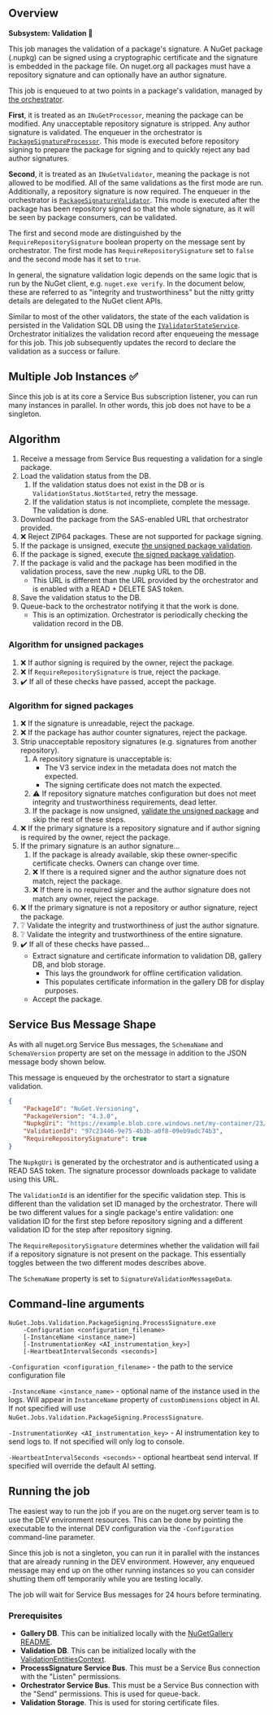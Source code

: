 ﻿## Overview

**Subsystem: Validation 📝**

This job manages the validation of a package's signature. A NuGet package (.nupkg) can be signed using a cryptographic
certificate and the signature is embedded in the package file. On nuget.org all packages must have a repository
signature and can optionally have an author signature.

This job is enqueued to at two points in a package's validation, managed by
[the orchestrator](https://github.com/NuGet/NuGet.Jobs/tree/master/src/NuGet.Services.Validation.Orchestrator).

**First**, it is treated as an `INuGetProcessor`, meaning the package can be modified. Any unacceptable repository signature is
stripped. Any author signature is validated. The enqueuer in the orchestrator is
[`PackageSignatureProcessor`](https://github.com/NuGet/NuGet.Jobs/blob/master/src/NuGet.Services.Validation.Orchestrator/PackageSigning/ProcessSignature/PackageSignatureProcessor.cs).
This mode is executed before repository signing to prepare the package for signing and to quickly reject any bad author
signatures.

**Second**, it is treated as an `INuGetValidator`, meaning the package is not allowed to be modified. All of the same validations
as the first mode are run. Additionally, a repository signature is now required. The enqueuer in the orchestrator is
[`PackageSignatureValidator`](https://github.com/NuGet/NuGet.Jobs/blob/master/src/NuGet.Services.Validation.Orchestrator/PackageSigning/ProcessSignature/PackageSignatureValidator.cs).
This mode is executed after the package has been repository signed so that the whole signature, as it will be seen by
package consumers, can be validated.

The first and second mode are distinguished by the `RequireRepositorySignature` boolean property on the message sent by
orchestrator. The first mode has `RequireRepositorySignature` set to `false` and the second mode has it set to `true`.

In general, the signature validation logic depends on the same logic that is run by the NuGet client, e.g.
`nuget.exe verify`. In the document below, these are referred to as "integrity and trustworthiness" but the nitty
gritty details are delegated to the NuGet client APIs.

Similar to most of the other validators, the state of the each validation is persisted in the Validation SQL DB using the
[`IValidatorStateService`](https://github.com/NuGet/NuGet.Jobs/blob/master/src/Validation.Common.Job/Storage/IValidatorStateService.cs).
Orchestrator initializes the validation record after enqueueing the message for this job. This job subsequently updates
the record to declare the validation as a success or failure.

## Multiple Job Instances ✅

Since this job is at its core a Service Bus subscription listener, you can run many instances in parallel. In other
words, this job does not have to be a singleton.

## Algorithm

1. Receive a message from Service Bus requesting a validation for a single package.
1. Load the validation status from the DB.
   1. If the validation status does not exist in the DB or is `ValidationStatus.NotStarted`, retry the message.
   1. If the validation status is not incompliete, complete the message. The validation is done.
1. Download the package from the SAS-enabled URL that orchestrator provided.
1. ❌ Reject ZIP64 packages. These are not supported for package signing.
1. If the package is unsigned, execute [the unsigned package validation](#algorithm-for-unsigned-packages).
1. If the package is signed, execute [the signed package validation](#algorithm-for-signed-packages).
1. If the package is valid and the package has been modified in the validation process, save the new .nupkg URL to the DB.
   - This URL is different than the URL provided by the orchestrator and is enabled with a READ + DELETE SAS token.
1. Save the validation status to the DB.
1. Queue-back to the orchestrator notifying it that the work is done.
   - This is an optimization. Orchestrator is periodically checking the validation record in the DB.

### Algorithm for unsigned packages

1. ❌ If author signing is required by the owner, reject the package.
1. ❌ If `RequireRepositorySignature` is true, reject the package.
1. ✔️ If all of these checks have passed, accept the package.

### Algorithm for signed packages

1. ❌ If the signature is unreadable, reject the package.
1. ❌ If the package has author counter signatures, reject the package.
1. Strip unacceptable repository signatures (e.g. signatures from another repository).
    1. A repository signature is unacceptable is:
       - The V3 service index in the metadata does not match the expected.
       - The signing certificate does not match the expected.
    1. ⚠️ If repository signature matches configuration but does not meet integrity and trustworthiness requirements, dead letter.
    1. If the package is now unsigned, [validate the unsigned package](#algorithm-for-unsigned-packages) and skip the rest of these steps.
1. ❌ If the primary signature is a repository signature and if author signing is required by the owner, reject the package.
1. If the primary signature is an author signature...
    1. If the package is already available, skip these owner-specific certificate checks. Owners can change over time.
    1. ❌ If there is a required signer and the author signature does not match, reject the package.
    1. ❌ If there is no required signer and the author signature does not match any owner, reject the package.
1. ❌ If the primary signature is not a repository or author signature, reject the package.
1. ❔ Validate the integrity and trustworthiness of just the author signature.
1. ❔ Validate the integrity and trustworthiness of the entire signature.
1. ✔️ If all of these checks have passed...
   - Extract signature and certificate information to validation DB, gallery DB, and blob storage.
     - This lays the groundwork for offline certification validation.
     - This populates certificate information in the gallery DB for display purposes.
   - Accept the package.

## Service Bus Message Shape

As with all nuget.org Service Bus messages, the `SchemaName` and `SchemaVersion` property are set on the message in
addition to the JSON message body shown below.

This message is enqueued by the orchestrator to start a signature validation.

```json
{
    "PackageId": "NuGet.Versioning",
    "PackageVersion": "4.3.0",
    "NupkgUri": "https://example.blob.core.windows.net/my-container/23/package.nupkg?READSAS",
    "ValidationId": "97c23446-9e75-4b3b-a0f8-09eb9adc74b3",
    "RequireRepositorySignature": true
}
```

The `NupkgUri` is generated by the orchestrator and is authenticated using a READ SAS token. The signature
processor downloads package to validate using this URL.

The `ValidationId` is an identifier for the specific validation step. This is different than the validation set
ID managed by the orchestrator. There will be two different values for a single package's entire validation: one
validation ID for the first step before repository signing and a different validation ID for the step after repository
signing.

The `RequireRepositorySignature` determines whether the validation will fail if a repository signature is not
present on the package. This essentially toggles between the two different modes describes above.

The `SchemaName` property is set to `SignatureValidationMessageData`. 

## Command-line arguments

```
NuGet.Jobs.Validation.PackageSigning.ProcessSignature.exe
    -Configuration <configuration_filename>
    [-InstanceName <instance_name>]
    [-InstrumentationKey <AI_instrumentation_key>]
    [-HeartbeatIntervalSeconds <seconds>]
```

`-Configuration <configuration_filename>` - the path to the service configuration file

`-InstanceName <instance_name>` - optional name of the instance used in the logs. Will appear in `InstanceName`
property of `customDimensions` object in AI. If not specified will use `NuGet.Jobs.Validation.PackageSigning.ProcessSignature`.

`-InstrumentationKey <AI_instrumentation_key>` - AI instrumentation key to send logs to. If not specified will only log
to console.

`-HeartbeatIntervalSeconds <seconds>` - optional heartbeat send interval. If specified will override the default AI
setting.

## Running the job

The easiest way to run the job if you are on the nuget.org server team is to use the DEV environment resources. This can
be done by pointing the executable to the internal DEV configuration via the `-Configuration` command-line
parameter.

Since this job is not a singleton, you can run it in parallel with the instances that are already running in the DEV
environment. However, any enqueued message may end up on the other running instances so you can consider shutting them
off temporarily while you are testing locally.

The job will wait for Service Bus messages for 24 hours before terminating.

### Prerequisites

- **Gallery DB**. This can be initialized locally with the [NuGetGallery README](https://github.com/NuGet/NuGetGallery/blob/master/README.md).
- **Validation DB**. This can be initialized locally with the [ValidationEntitiesContext](https://github.com/NuGet/ServerCommon/blob/master/src/NuGet.Services.Validation/Entities/ValidationEntitiesContext.cs).
- **ProcessSignature Service Bus**. This must be a Service Bus connection with the "Listen" permissions.
- **Orchestrator Service Bus**. This must be a Service Bus connection with the "Send" permissions. This is used for queue-back.
- **Validation Storage**. This is used for storing certificate files.
